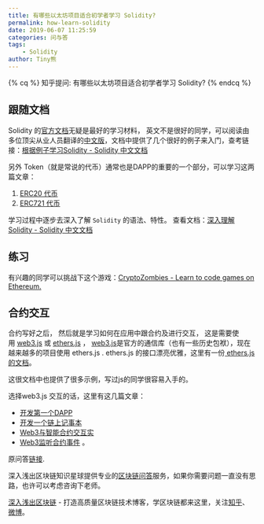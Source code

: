 ```yaml
---
title: 有哪些以太坊项目适合初学者学习 Solidity?
permalink: how-learn-solidity
date: 2019-06-07 11:25:59
categories: 问与答
tags: 
    - Solidity
author: Tiny熊
---
```



{% cq %}
知乎提问: 有哪些以太坊项目适合初学者学习 Solidity?
{% endcq %}

<!-- more -->

## 跟随文档
Solidity 的[官方文档](https://solidity.readthedocs.io)无疑是最好的学习材料， 英文不是很好的同学，可以阅读由多位顶尖从业人员翻译的[中文版](https://learnblockchain.cn/docs/solidity/)，文档中提供了几个很好的例子来入门，查考链接：[根据例子学习Solidity - Solidity 中文文档](https://learnblockchain.cn/docs/solidity/solidity-by-example.html)

另外 Token（就是常说的代币）通常也是DAPP的重要的一个部分，可以学习这两篇文章：
1. [ERC20 代币](https://learnblockchain.cn/2018/01/12/create_token/) 
2. [ERC721 代币](https://learnblockchain.cn/2018/03/23/token-erc721/)

学习过程中逐步去深入了解 `Solidity` 的语法、特性。 查看文档：[深入理解Solidity - Solidity 中文文档](https://learnblockchain.cn/docs/solidity/solidity-in-depth.html)

## 练习

有兴趣的同学可以挑战下这个游戏：[CryptoZombies - Learn to code games on Ethereum.](https://cryptozombies.io/en/course)

## 合约交互
合约写好之后， 然后就是学习如何在应用中跟合约及进行交互， 这是需要使用 [web3.js](https://learnblockchain.cn/docs/ethers.js/) 或 [ethers.js](https://learnblockchain.cn/docs/ethers.js/) ， [web3.js](https://learnblockchain.cn/docs/ethers.js/)是官方的通信库（也有一些历史包袱），现在越来越多的项目使用 ethers.js . ethers.js 的接口漂亮优雅，这里有一份[ ethers.js 的文档](https://learnblockchain.cn/docs/ethers.js/)。

这很文档中也提供了很多示例，写过js的同学很容易入手的。

选择web3.js 交互的话，这里有这几篇文章：
* [开发第一个DAPP](https://learnblockchain.cn/2018/01/12/first-dapp/) 
* [开发一个链上记事本](https://learnblockchain.cn/2019/03/30/dapp_noteOnChain/) 
* [Web3与智能合约交互实](https://learnblockchain.cn/2018/04/15/web3-html/) 
* [Web3监听合约事件](https://learnblockchain.cn/2018/05/09/solidity-event/) 。


原问答[链接](https://www.zhihu.com/question/266048727).

深入浅出区块链知识星球提供专业的[区块链问答](https://learnblockchain.cn/2019/01/12/about-qa/)服务，如果你需要问题一直没有思路，也许可以考虑咨询下老师。

[深入浅出区块链](https://learnblockchain.cn/) - 打造高质量区块链技术博客，学区块链都来这里，关注[知乎](https://www.zhihu.com/people/xiong-li-bing/activities)、[微博](https://weibo.com/517623789)。
